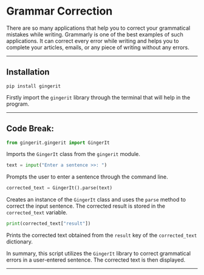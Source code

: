 # Grammar Correction

There are so many applications that help you to correct your grammatical mistakes while writing. Grammarly is one of the best examples of such applications. It can correct every error while writing and helps you to complete your articles, emails, or any piece of writing without any errors.

-----

## Installation

```
pip install gingerit
```
Firstly import the `gingerit` library through the terminal that will help in the program.

-----

## Code Break:

```python
from gingerit.gingerit import GingerIt
```

Imports the `GingerIt` class from the `gingerit` module.

```python
text = input("Enter a sentence >>: ")
```

Prompts the user to enter a sentence through the command line.

```python
corrected_text = GingerIt().parse(text)
```

Creates an instance of the `GingerIt` class and uses the `parse` method to correct the input sentence. The corrected result is stored in the `corrected_text` variable.

```python
print(corrected_text["result"])
```

Prints the corrected text obtained from the `result` key of the `corrected_text` dictionary.

In summary, this script utilizes the `GingerIt` library to correct grammatical errors in a user-entered sentence. The corrected text is then displayed.

-----